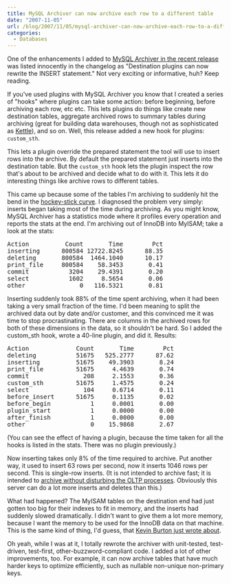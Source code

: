 ```yaml
---
title: MySQL Archiver can now archive each row to a different table
date: "2007-11-05"
url: /blog/2007/11/05/mysql-archiver-can-now-archive-each-row-to-a-different-table/
categories:
  - Databases
---
```

One of the enhancements I added to [MySQL Archiver in the recent release][1] was listed innocently in the changelog as "Destination plugins can now rewrite the INSERT statement." Not very exciting or informative, huh? Keep reading.

If you've used plugins with MySQL Archiver you know that I created a series of "hooks" where plugins can take some action: before beginning, before archiving each row, etc etc. This lets plugins do things like create new destination tables, aggregate archived rows to summary tables during archiving (great for building data warehouses, though not as sophisticated as [Kettle][2]), and so on. Well, this release added a new hook for plugins: `custom_sth`.

This lets a plugin override the prepared statement the tool will use to insert rows into the archive. By default the prepared statement just inserts into the destination table. But the `custom_sth` hook lets the plugin inspect the row that's about to be archived and decide what to do with it. This lets it do interesting things like archive rows to different tables.

This came up because some of the tables I'm archiving to suddenly hit the bend in the [hockey-stick curve][3]. I diagnosed the problem very simply: inserts began taking most of the time during archiving. As you might know, MySQL Archiver has a statistics mode where it profiles every operation and reports the stats at the end. I'm archiving out of InnoDB into MyISAM; take a look at the stats:

<pre>Action          Count       Time        Pct
inserting      800584 12722.8245      88.35
deleting       800584  1464.1040      10.17
print_file     800584    58.3453       0.41
commit           3204    29.4391       0.20
select           1602     8.5654       0.06
other               0   116.5321       0.81</pre>

Inserting suddenly took 88% of the time spent archiving, when it had been taking a very small fraction of the time. I'd been meaning to split the archived data out by date and/or customer, and this convinced me it was time to stop procrastinating. There are columns in the archived rows for both of these dimensions in the data, so it shouldn't be hard. So I added the custom_sth hook, wrote a 40-line plugin, and did it. Results:

<pre>Action             Count       Time        Pct
deleting           51675   525.2777      87.62
inserting          51675    49.3903       8.24
print_file         51675     4.4639       0.74
commit               208     2.1553       0.36
custom_sth         51675     1.4575       0.24
select               104     0.6714       0.11
before_insert      51675     0.1135       0.02
before_begin           1     0.0001       0.00
plugin_start           1     0.0000       0.00
after_finish           1     0.0000       0.00
other                  0    15.9868       2.67</pre>

(You can see the effect of having a plugin, because the time taken for all the hooks is listed in the stats. There was no plugin previously.)

Now inserting takes only 8% of the time required to archive. Put another way, it used to insert 63 rows per second, now it inserts 1046 rows per second. This is single-row inserts. (It is not intended to archive fast; it is intended to [archive without disturbing the OLTP processes][4]. Obviously this server can do a lot more inserts and deletes than this.)

What had happened? The MyISAM tables on the destination end had just gotten too big for their indexes to fit in memory, and the inserts had suddenly slowed dramatically. I didn't want to give them a lot more memory, because I want the memory to be used for the InnoDB data on that machine. This is the same kind of thing, I'd guess, that [Kevin Burton just wrote about][5].

Oh yeah, while I was at it, I totally rewrote the archiver with unit-tested, test-driven, test-first, other-buzzword-compliant code. I added a lot of other improvements, too. For example, it can now archive tables that have much harder keys to optimize efficiently, such as nullable non-unique non-primary keys.

 [1]: http://www.xaprb.com/blog/2007/11/04/mysql-toolkit-version-1204-released/
 [2]: http://kettle.pentaho.org/
 [3]: http://en.wikipedia.org/wiki/Hockey_Stick_graph
 [4]: http://www.xaprb.com/blog/2006/05/02/how-to-write-efficient-archiving-and-purging-jobs-in-sql/
 [5]: http://feedblog.org/2007/11/04/mysql-and-disk-transfers-per-second/
